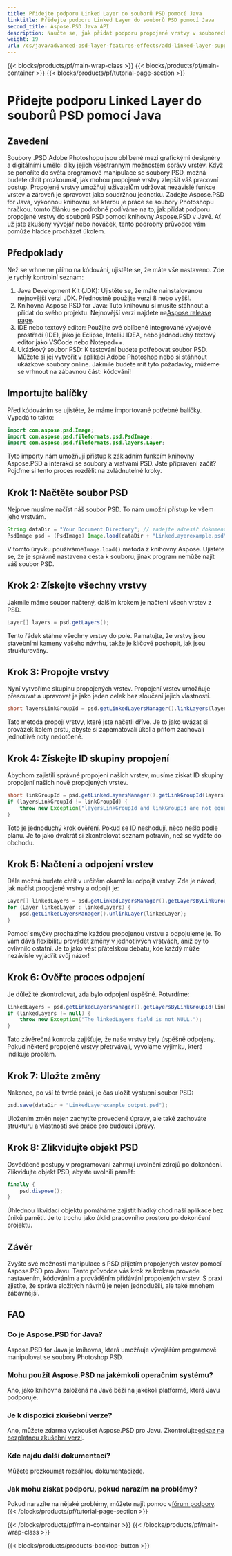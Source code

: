 ```yaml
---
title: Přidejte podporu Linked Layer do souborů PSD pomocí Java
linktitle: Přidejte podporu Linked Layer do souborů PSD pomocí Java
second_title: Aspose.PSD Java API
description: Naučte se, jak přidat podporu propojené vrstvy v souborech PSD pomocí Aspose.PSD for Java, pomocí tohoto podrobného návodu krok za krokem. Ideální pro designéry a vývojáře.
weight: 19
url: /cs/java/advanced-psd-layer-features-effects/add-linked-layer-support-psd-files/
---
```


{{< blocks/products/pf/main-wrap-class >}}
{{< blocks/products/pf/main-container >}}
{{< blocks/products/pf/tutorial-page-section >}}

# Přidejte podporu Linked Layer do souborů PSD pomocí Java

## Zavedení
Soubory .PSD Adobe Photoshopu jsou oblíbené mezi grafickými designéry a digitálními umělci díky jejich všestranným možnostem správy vrstev. Když se ponoříte do světa programové manipulace se soubory PSD, možná budete chtít prozkoumat, jak mohou propojené vrstvy zlepšit váš pracovní postup. Propojené vrstvy umožňují uživatelům udržovat nezávislé funkce vrstev a zároveň je spravovat jako soudržnou jednotku. Zadejte Aspose.PSD for Java, výkonnou knihovnu, se kterou je práce se soubory Photoshopu hračkou. 
tomto článku se podrobně podíváme na to, jak přidat podporu propojené vrstvy do souborů PSD pomocí knihovny Aspose.PSD v Javě. Ať už jste zkušený vývojář nebo nováček, tento podrobný průvodce vám pomůže hladce procházet úkolem.
## Předpoklady
Než se vrhneme přímo na kódování, ujistěte se, že máte vše nastaveno. Zde je rychlý kontrolní seznam:
1. Java Development Kit (JDK): Ujistěte se, že máte nainstalovanou nejnovější verzi JDK. Přednostně použijte verzi 8 nebo vyšší.
2.  Knihovna Aspose.PSD for Java: Tuto knihovnu si musíte stáhnout a přidat do svého projektu. Nejnovější verzi najdete na[Aspose release page](https://releases.aspose.com/psd/java/).
3. IDE nebo textový editor: Použijte své oblíbené integrované vývojové prostředí (IDE), jako je Eclipse, IntelliJ IDEA, nebo jednoduchý textový editor jako VSCode nebo Notepad++.
4. Ukázkový soubor PSD: K testování budete potřebovat soubor PSD. Můžete si jej vytvořit v aplikaci Adobe Photoshop nebo si stáhnout ukázkové soubory online.
Jakmile budete mít tyto požadavky, můžeme se vrhnout na zábavnou část: kódování!
## Importujte balíčky
Před kódováním se ujistěte, že máme importované potřebné balíčky. Vypadá to takto:
```java
import com.aspose.psd.Image;
import com.aspose.psd.fileformats.psd.PsdImage;
import com.aspose.psd.fileformats.psd.layers.Layer;
```
Tyto importy nám umožňují přístup k základním funkcím knihovny Aspose.PSD a interakci se soubory a vrstvami PSD.
Jste připraveni začít? Pojďme si tento proces rozdělit na zvládnutelné kroky.
## Krok 1: Načtěte soubor PSD
Nejprve musíme načíst náš soubor PSD. To nám umožní přístup ke všem jeho vrstvám.
```java
String dataDir = "Your Document Directory"; // zadejte adresář dokumentů
PsdImage psd = (PsdImage) Image.load(dataDir + "LinkedLayerexample.psd");
```
 V tomto úryvku používáme`Image.load()` metoda z knihovny Aspose. Ujistěte se, že je správně nastavena cesta k souboru; jinak program nemůže najít váš soubor PSD. 
## Krok 2: Získejte všechny vrstvy
Jakmile máme soubor načtený, dalším krokem je načtení všech vrstev z PSD.
```java
Layer[] layers = psd.getLayers();
```
Tento řádek stáhne všechny vrstvy do pole. Pamatujte, že vrstvy jsou stavebními kameny vašeho návrhu, takže je klíčové pochopit, jak jsou strukturovány.
## Krok 3: Propojte vrstvy
Nyní vytvoříme skupinu propojených vrstev. Propojení vrstev umožňuje přesouvat a upravovat je jako jeden celek bez sloučení jejich vlastností.
```java
short layersLinkGroupId = psd.getLinkedLayersManager().linkLayers(layers);
```
Tato metoda propojí vrstvy, které jste načetli dříve. Je to jako uvázat si provázek kolem prstu, abyste si zapamatovali úkol a přitom zachovali jednotlivé noty nedotčené.
## Krok 4: Získejte ID skupiny propojení
Abychom zajistili správné propojení našich vrstev, musíme získat ID skupiny propojení našich nově propojených vrstev.
```java
short linkGroupId = psd.getLinkedLayersManager().getLinkGroupId(layers[0]);
if (layersLinkGroupId != linkGroupId) {
    throw new Exception("layersLinkGroupId and linkGroupId are not equal.");
}
```
Toto je jednoduchý krok ověření. Pokud se ID neshodují, něco nešlo podle plánu. Je to jako dvakrát si zkontrolovat seznam potravin, než se vydáte do obchodu.
## Krok 5: Načtení a odpojení vrstev
Dále možná budete chtít v určitém okamžiku odpojit vrstvy. Zde je návod, jak načíst propojené vrstvy a odpojit je:
```java
Layer[] linkedLayers = psd.getLinkedLayersManager().getLayersByLinkGroupId(linkGroupId);
for (Layer linkedLayer : linkedLayers) {
    psd.getLinkedLayersManager().unlinkLayer(linkedLayer);
}
```
Pomocí smyčky procházíme každou propojenou vrstvu a odpojujeme je. To vám dává flexibilitu provádět změny v jednotlivých vrstvách, aniž by to ovlivnilo ostatní. Je to jako vést přátelskou debatu, kde každý může nezávisle vyjádřit svůj názor!
## Krok 6: Ověřte proces odpojení
Je důležité zkontrolovat, zda bylo odpojení úspěšné. Potvrdíme:
```java
linkedLayers = psd.getLinkedLayersManager().getLayersByLinkGroupId(linkGroupId);
if (linkedLayers != null) {
    throw new Exception("The linkedLayers field is not NULL.");
}
```
Tato závěrečná kontrola zajišťuje, že naše vrstvy byly úspěšně odpojeny. Pokud některé propojené vrstvy přetrvávají, vyvoláme výjimku, která indikuje problém.
## Krok 7: Uložte změny
Nakonec, po vší té tvrdé práci, je čas uložit výstupní soubor PSD:
```java
psd.save(dataDir + "LinkedLayerexample_output.psd");
```
Uložením změn nejen zachytíte provedené úpravy, ale také zachováte strukturu a vlastnosti své práce pro budoucí úpravy.
## Krok 8: Zlikvidujte objekt PSD
Osvědčené postupy v programování zahrnují uvolnění zdrojů po dokončení. Zlikvidujte objekt PSD, abyste uvolnili paměť:
```java
finally {
    psd.dispose();
}
```
Úhlednou likvidací objektu pomáháme zajistit hladký chod naší aplikace bez úniků paměti. Je to trochu jako úklid pracovního prostoru po dokončení projektu.
## Závěr
Zvyšte své možnosti manipulace s PSD přijetím propojených vrstev pomocí Aspose.PSD pro Javu. Tento průvodce vás krok za krokem provede nastavením, kódováním a prováděním přidávání propojených vrstev. S praxí zjistíte, že správa složitých návrhů je nejen jednodušší, ale také mnohem zábavnější.
## FAQ
### Co je Aspose.PSD for Java?
Aspose.PSD for Java je knihovna, která umožňuje vývojářům programově manipulovat se soubory Photoshop PSD.
### Mohu použít Aspose.PSD na jakémkoli operačním systému?
Ano, jako knihovna založená na Javě běží na jakékoli platformě, která Javu podporuje.
### Je k dispozici zkušební verze?
 Ano, můžete zdarma vyzkoušet Aspose.PSD pro Javu. Zkontrolujte[odkaz na bezplatnou zkušební verzi](https://releases.aspose.com/).
### Kde najdu další dokumentaci?
 Můžete prozkoumat rozsáhlou dokumentaci[zde](https://reference.aspose.com/psd/java/).
### Jak mohu získat podporu, pokud narazím na problémy?
 Pokud narazíte na nějaké problémy, můžete najít pomoc v[fórum podpory](https://forum.aspose.com/c/psd/34).
{{< /blocks/products/pf/tutorial-page-section >}}

{{< /blocks/products/pf/main-container >}}
{{< /blocks/products/pf/main-wrap-class >}}

{{< blocks/products/products-backtop-button >}}
